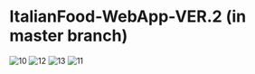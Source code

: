 # ItalianFood-WebApp-VER.2 (in master branch)

![10](https://user-images.githubusercontent.com/90063160/222858001-bca7b625-7fed-44ef-a07e-0964805aaeec.png)
![12](https://user-images.githubusercontent.com/90063160/222858015-3d0c444e-46c5-4874-b0ca-3ada30f9e550.png)
![13](https://user-images.githubusercontent.com/90063160/222858019-6ce0eaa4-d207-49cc-a842-ed2fd502d2c5.png)
![11](https://user-images.githubusercontent.com/90063160/222858022-a2271854-a4af-4192-a074-e33b940045c9.png)
